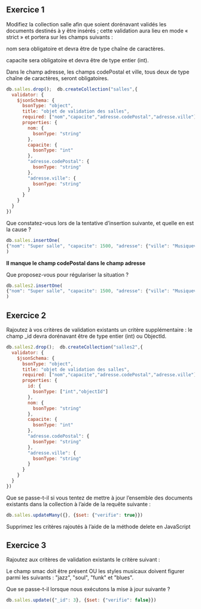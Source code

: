 ## Exercice 1 
Modifiez la collection salle afin que soient dorénavant validés les documents destinés à y être insérés ; cette validation aura lieu en mode « strict » et portera sur les champs suivants :

nom sera obligatoire et devra être de type chaîne de caractères.

capacite sera obligatoire et devra être de type entier (int).

Dans le champ adresse, les champs codePostal et ville, tous deux de type chaîne de caractères, seront obligatoires.
```js
db.salles.drop();  db.createCollection("salles",{
  validator: {
    $jsonSchema: {
      bsonType: "object",
      title: "objet de validation des salles",
      required: ["nom","capacite","adresse.codePostal","adresse.ville"],
      properties: {
        nom: {
          bsonType: "string"
        },
        capacite: {
          bsonType: "int"
        },
        "adresse.codePostal": {
          bsonType: "string"
        },
        "adresse.ville": {
          bsonType: "string"
        }
      }
    }
  }
})
```
Que constatez-vous lors de la tentative d’insertion suivante, et quelle en est la cause ?
```js
db.salles.insertOne( 
{"nom": "Super salle", "capacite": 1500, "adresse": {"ville": "Musiqueville"}} 
) 
```

**Il manque le champ codePostal dans le champ adresse**

Que proposez-vous pour régulariser la situation ?
```js
db.salles2.insertOne( 
{"nom": "Super salle", "capacite": 1500, "adresse": {"ville": "Musiqueville","codePostal":"69100"}} 
) 
```

## Exercice 2

Rajoutez à vos critères de validation existants un critère supplémentaire : le champ _id devra dorénavant être de type entier (int) ou ObjectId.
```js
db.salles2.drop();  db.createCollection("salles2",{
  validator: {
    $jsonSchema: {
      bsonType: "object",
      title: "objet de validation des salles",
      required: ["nom","capacite","adresse.codePostal","adresse.ville"],
      properties: {
        id: {
          bsonType: ["int","objectId"]
        },
        nom: {
          bsonType: "string"
        },
        capacite: {
          bsonType: "int"
        },
        "adresse.codePostal": {
          bsonType: "string"
        },
        "adresse.ville": {
          bsonType: "string"
        }
      }
    }
  }
})
```
Que se passe-t-il si vous tentez de mettre à jour l’ensemble des documents existants dans la collection à l’aide de la requête suivante :
```js
db.salles.updateMany({}, {$set: {"verifie": true}}) 
```
Supprimez les critères rajoutés à l’aide de la méthode delete en JavaScript

## Exercice 3

Rajoutez aux critères de validation existants le critère suivant :

Le champ smac doit être présent OU les styles musicaux doivent figurer parmi les suivants : "jazz", "soul", "funk" et "blues".

Que se passe-t-il lorsque nous exécutons la mise à jour suivante ?
```js
db.salles.update({"_id": 3}, {$set: {"verifie": false}})
```